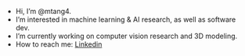 - Hi, I’m @mtang4.
- I’m interested in machine learning & AI research, as well as software dev.
- I’m currently working on computer vision research and 3D modeling.
- How to reach me: [Linkedin](https://www.linkedin.com/in/mmchelletang/)

<!---
mtang4/mtang4 is a ✨ special ✨ repository because its `README.md` (this file) appears on your GitHub profile.
You can click the Preview link to take a look at your changes.
--->
